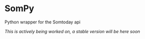 # SomPy
Python wrapper for the Somtoday api

*This is actively being worked on, a stable version will be here soon*
